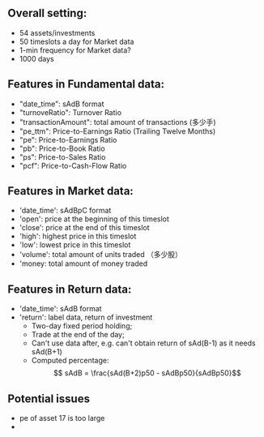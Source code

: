 
## Overall setting:
- 54 assets/investments
- 50 timeslots a day for Market data
- 1-min frequency for Market data?
- 1000 days
## Features in Fundamental data:
- "date_time": sAdB format
- "turnoveRatio": Turnover Ratio
- "transactionAmount": total amount of transactions (多少手)
- "pe_ttm": Price-to-Earnings Ratio (Trailing Twelve Months)
- "pe": Price-to-Earnings Ratio
- "pb": Price-to-Book Ratio
- "ps": Price-to-Sales Ratio
- "pcf": Price-to-Cash-Flow Ratio

## Features in Market data:
- 'date_time': sAdBpC format
- 'open': price at the beginning of this timeslot
- 'close': price at the end of this timeslot
- 'high':  highest price in this timeslot
- 'low':  lowest price in this timeslot
- 'volume':  total amount of units traded （多少股）
- 'money:  total amount of money traded

## Features in Return data:
- 'date_time': sAdB format
- 'return': label data, return of investment
    - Two-day fixed period holding;
    - Trade at the end of the day;
    - Can't use data after, e.g. can't obtain return of sAd(B-1) as it needs sAd(B+1)
    - Computed percentage: $$ sAdB = \frac{sAd(B+2)p50 - sAdBp50}{sAdBp50}$$

## Potential issues
- pe of asset 17 is too large
- 